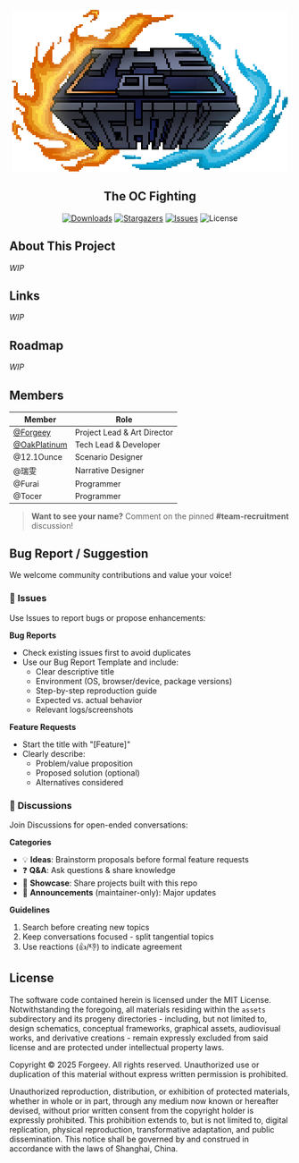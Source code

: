 <div align="center">

![logo](./doc/title.png)
## The OC Fighting

[![Downloads](https://img.shields.io/github/downloads/Forgeey/the-oc-fighting/total)](https://github.com/Forgeey/the-oc-fighting/releases) [![Stargazers](https://img.shields.io/github/stars/Forgeey/the-oc-fighting?style=social)](https://github.com/Forgeey/the-oc-fighting) [![Issues](https://img.shields.io/github/issues/Forgeey/the-oc-fighting)](https://github.com/Forgeey/the-oc-fighting/issues) ![License](https://img.shields.io/github/license/Forgeey/the-oc-fighting)
</div>

## About This Project
_WIP_

## Links
_WIP_

## Roadmap
_WIP_

## Members

| Member            | Role                     |
|-------------------|--------------------------|
| [@Forgeey](https://b23.tv/1Mjs3qK)          | Project Lead & Art Director   |
| [@OakPlatinum](https://github.com/OakPlatinum)      | Tech Lead & Developer    |
| @12.1Ounce        | Scenario Designer        |
| @瑞雯              | Narrative Designer       |
| @Furai            | Programmer               | 
| @Tocer            | Programmer               |

> **Want to see your name?** Comment on the pinned **#team-recruitment** discussion!

## Bug Report / Suggestion
We welcome community contributions and value your voice!

### 🐛 **Issues**  
Use Issues to report bugs or propose enhancements:  

**Bug Reports**  
- Check existing issues first to avoid duplicates  
- Use our Bug Report Template and include:  
  - Clear descriptive title  
  - Environment (OS, browser/device, package versions)  
  - Step-by-step reproduction guide  
  - Expected vs. actual behavior  
  - Relevant logs/screenshots  

**Feature Requests**  
- Start the title with "[Feature]"  
- Clearly describe:  
  - Problem/value proposition  
  - Proposed solution (optional)  
  - Alternatives considered  

### 💬 **Discussions**  
Join Discussions for open-ended conversations:  

**Categories**  
- 💡 **Ideas**: Brainstorm proposals before formal feature requests  
- ❓ **Q&A**: Ask questions & share knowledge  
- 🎨 **Showcase**: Share projects built with this repo  
- 📢 **Announcements** (maintainer-only): Major updates  

**Guidelines**  
1. Search before creating new topics  
2. Keep conversations focused - split tangential topics  
3. Use reactions (👍/👎) to indicate agreement 

## License
The software code contained herein is licensed under the MIT License. Notwithstanding the foregoing, all materials residing within the `assets` subdirectory and its progeny directories - including, but not limited to, design schematics, conceptual frameworks, graphical assets, audiovisual works, and derivative creations - remain expressly excluded from said license and are protected under intellectual property laws.

Copyright © 2025 Forgeey. All rights reserved. Unauthorized use or duplication of this material without express written permission is prohibited.

Unauthorized reproduction, distribution, or exhibition of protected materials, whether in whole or in part, through any medium now known or hereafter devised, without prior written consent from the copyright holder is expressly prohibited. This prohibition extends to, but is not limited to, digital replication, physical reproduction, transformative adaptation, and public dissemination. This notice shall be governed by and construed in accordance with the laws of Shanghai, China.
